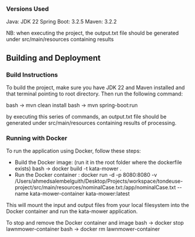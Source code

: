 ### Versions Used
Java: JDK 22
Spring Boot: 3.2.5
Maven: 3.2.2

NB: when executing the project, the output.txt file should be generated under src/main/resources containing results

## Building and Deployment
### Build Instructions
To build the project, make sure you have JDK 22 and Maven installed and that terminal pointing to root directory. Then run the following command:

bash -> mvn clean install
bash -> mvn spring-boot:run

by executing this series of commands, an output.txt file should be generated under src/main/resources containing results of processing.

### Running with Docker
To run the application using Docker, follow these steps:

* Build the Docker image: (run it in the root folder where the dockerfile exists)
  bash -> docker build -t kata-mower .
* Run the Docker container :
  docker run -d -p 8080:8080 -v /Users/ahmedsalembelguith/Desktop/Projects/workspace/tondeuse-project/src/main/resources/nominalCase.txt:/app/nominalCase.txt --name kata-mower-container kata-mower:latest

This will mount the input and output files from your local filesystem into the Docker container and run the kata-mower application.

To stop and remove the Docker container and image
bash -> docker stop lawnmower-container
bash -> docker rm lawnmower-container
